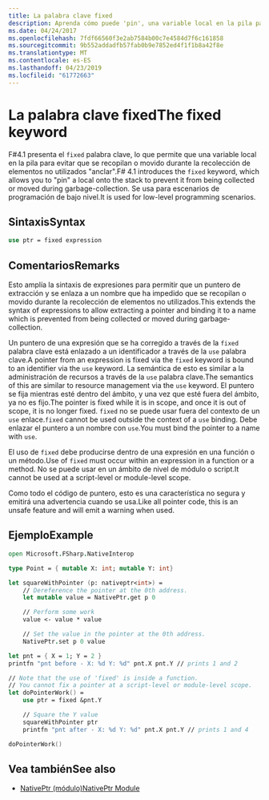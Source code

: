 ```yaml
---
title: La palabra clave fixed
description: Aprenda cómo puede 'pin', una variable local en la pila para evitar que la colección con el F# 'fixed' palabra clave.
ms.date: 04/24/2017
ms.openlocfilehash: 7fdf66560f3e2ab7584b00c7e4584d7f6c161858
ms.sourcegitcommit: 9b552addadfb57fab0b9e7852ed4f1f1b8a42f8e
ms.translationtype: MT
ms.contentlocale: es-ES
ms.lasthandoff: 04/23/2019
ms.locfileid: "61772663"
---
```

# <a name="the-fixed-keyword"></a><span data-ttu-id="eb888-103">La palabra clave fixed</span><span class="sxs-lookup"><span data-stu-id="eb888-103">The fixed keyword</span></span>

<span data-ttu-id="eb888-104">F#4.1 presenta el `fixed` palabra clave, lo que permite que una variable local en la pila para evitar que se recopilan o movido durante la recolección de elementos no utilizados "anclar".</span><span class="sxs-lookup"><span data-stu-id="eb888-104">F# 4.1 introduces the `fixed` keyword, which allows you to "pin" a local onto the stack to prevent it from being collected or moved during garbage-collection.</span></span>  <span data-ttu-id="eb888-105">Se usa para escenarios de programación de bajo nivel.</span><span class="sxs-lookup"><span data-stu-id="eb888-105">It is used for low-level programming scenarios.</span></span>

## <a name="syntax"></a><span data-ttu-id="eb888-106">Sintaxis</span><span class="sxs-lookup"><span data-stu-id="eb888-106">Syntax</span></span>

```fsharp
use ptr = fixed expression
```

## <a name="remarks"></a><span data-ttu-id="eb888-107">Comentarios</span><span class="sxs-lookup"><span data-stu-id="eb888-107">Remarks</span></span>

<span data-ttu-id="eb888-108">Esto amplía la sintaxis de expresiones para permitir que un puntero de extracción y se enlaza a un nombre que ha impedido que se recopilan o movido durante la recolección de elementos no utilizados.</span><span class="sxs-lookup"><span data-stu-id="eb888-108">This extends the syntax of expressions to allow extracting a pointer and binding it to a name which is prevented from being collected or moved during garbage-collection.</span></span>  

<span data-ttu-id="eb888-109">Un puntero de una expresión que se ha corregido a través de la `fixed` palabra clave está enlazado a un identificador a través de la `use` palabra clave.</span><span class="sxs-lookup"><span data-stu-id="eb888-109">A pointer from an expression is fixed via the `fixed` keyword is bound to an identifier via the `use` keyword.</span></span>  <span data-ttu-id="eb888-110">La semántica de esto es similar a la administración de recursos a través de la `use` palabra clave.</span><span class="sxs-lookup"><span data-stu-id="eb888-110">The semantics of this are similar to resource management via the `use` keyword.</span></span>  <span data-ttu-id="eb888-111">El puntero se fija mientras esté dentro del ámbito, y una vez que esté fuera del ámbito, ya no es fijo.</span><span class="sxs-lookup"><span data-stu-id="eb888-111">The pointer is fixed while it is in scope, and once it is out of scope, it is no longer fixed.</span></span>  <span data-ttu-id="eb888-112">`fixed` no se puede usar fuera del contexto de un `use` enlace.</span><span class="sxs-lookup"><span data-stu-id="eb888-112">`fixed` cannot be used outside the context of a `use` binding.</span></span>  <span data-ttu-id="eb888-113">Debe enlazar el puntero a un nombre con `use`.</span><span class="sxs-lookup"><span data-stu-id="eb888-113">You must bind the pointer to a name with `use`.</span></span>

<span data-ttu-id="eb888-114">El uso de `fixed` debe producirse dentro de una expresión en una función o un método.</span><span class="sxs-lookup"><span data-stu-id="eb888-114">Use of `fixed` must occur within an expression in a function or a method.</span></span>  <span data-ttu-id="eb888-115">No se puede usar en un ámbito de nivel de módulo o script.</span><span class="sxs-lookup"><span data-stu-id="eb888-115">It cannot be used at a script-level or module-level scope.</span></span>

<span data-ttu-id="eb888-116">Como todo el código de puntero, esto es una característica no segura y emitirá una advertencia cuando se usa.</span><span class="sxs-lookup"><span data-stu-id="eb888-116">Like all pointer code, this is an unsafe feature and will emit a warning when used.</span></span>

## <a name="example"></a><span data-ttu-id="eb888-117">Ejemplo</span><span class="sxs-lookup"><span data-stu-id="eb888-117">Example</span></span>

```fsharp
open Microsoft.FSharp.NativeInterop

type Point = { mutable X: int; mutable Y: int}

let squareWithPointer (p: nativeptr<int>) =
    // Dereference the pointer at the 0th address.
    let mutable value = NativePtr.get p 0

    // Perform some work
    value <- value * value

    // Set the value in the pointer at the 0th address.
    NativePtr.set p 0 value

let pnt = { X = 1; Y = 2 }
printfn "pnt before - X: %d Y: %d" pnt.X pnt.Y // prints 1 and 2

// Note that the use of 'fixed' is inside a function.
// You cannot fix a pointer at a script-level or module-level scope.
let doPointerWork() =
    use ptr = fixed &pnt.Y

    // Square the Y value
    squareWithPointer ptr
    printfn "pnt after - X: %d Y: %d" pnt.X pnt.Y // prints 1 and 4

doPointerWork()
```

## <a name="see-also"></a><span data-ttu-id="eb888-118">Vea también</span><span class="sxs-lookup"><span data-stu-id="eb888-118">See also</span></span>

- [<span data-ttu-id="eb888-119">NativePtr (módulo)</span><span class="sxs-lookup"><span data-stu-id="eb888-119">NativePtr Module</span></span>](https://msdn.microsoft.com/visualfsharpdocs/conceptual/nativeinterop.nativeptr-module-%5Bfsharp%5D)
